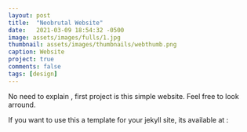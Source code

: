 ```yaml
---
layout: post
title:  "Neobrutal Website"
date:   2021-03-09 18:54:32 -0500
image: assets/images/fulls/1.jpg
thumbnail: assets/images/thumbnails/webthumb.png
caption: Website
project: true
comments: false
tags: [design]
---
```

No need to explain , first project is this simple website. Feel free to look arround.

If you want to use this a template for your jekyll site, its available at : 

